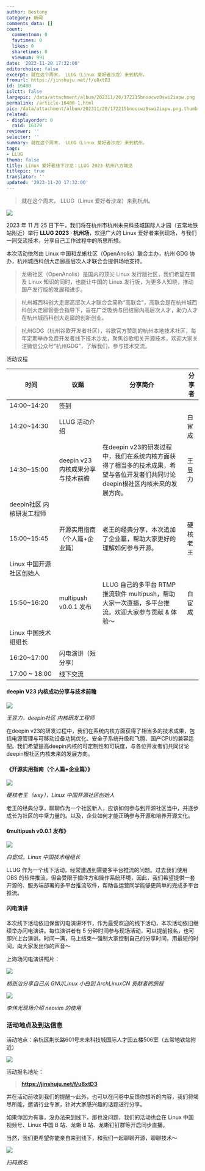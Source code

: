```yaml
---
author: Bestony
category: 新闻
comments_data: []
count:
  commentnum: 0
  favtimes: 0
  likes: 0
  sharetimes: 0
  viewnum: 991
date: '2023-11-20 17:32:00'
editorchoice: false
excerpt: 就在这个周末， LLUG（Linux 爱好者沙龙）来到杭州。
fromurl: https://jinshuju.net/f/u8xtD3
id: 16400
islctt: false
largepic: /data/attachment/album/202311/20/172215bnoocwz0swi2iapw.png
permalink: /article-16400-1.html
pic: /data/attachment/album/202311/20/172215bnoocwz0swi2iapw.png.thumb.jpg
related:
- displayorder: 0
  raid: 16379
reviewer: ''
selector: ''
summary: 就在这个周末， LLUG（Linux 爱好者沙龙）来到杭州。
tags:
- LLUG
thumb: false
title: Linux 爱好者线下沙龙：LLUG 2023·杭州八方城见
titlepic: true
translator: ''
updated: '2023-11-20 17:32:00'
---
```



> 就在这个周末， LLUG（Linux 爱好者沙龙）来到杭州。


![](/data/attachment/album/202311/20/172215bnoocwz0swi2iapw.png)


2023 年 11 月 25 日下午，我们将在杭州市杭州未来科技城国际人才园（五常地铁站附近）举行 **LLUG 2023 · 杭州场**，欢迎广大的 Linux 爱好者来到现场，与我们一同交流技术，分享自己工作过程中的所思所想。


本次活动依然由 Linux 中国和龙蜥社区（OpenAnolis）联合主办，杭州 GDG 协办，杭州城西科创大走廊高层次人才联合会提供场地支持。 



> 龙蜥社区（OpenAnolis）是国内的顶尖 Linux 发行版社区，我们希望在普及 Linux 知识的同时，也能让中国的 Linux 发行版，为更多人知晓，推动国产发行版的发展和进步。



> 杭州城西科创大走廊高层次人才联合会简称“高联会”，高联会是在杭州城西科创大走廊管委会指导下，旨在广泛吸纳与团结廊内高层次人才，助力人才在杭州城西科创大走廊的创新创业。



> 杭州GDG（杭州谷歌开发者社区），谷歌官方赞助的杭州本地技术社区，每年定期举办免费开发者线下技术沙龙，聚焦谷歌相关开源技术，欢迎大家关注微信公众号“杭州GDG”，了解我们，参与技术交流。


活动议程




| 时间 | 议题 | 分享简介 | 分享者 |
| --- | --- | --- | --- |
| 14:00~14:20 | 签到 |
| 14:20~14:30 | LLUG 活动介绍 |  | 白宦成 |
| 14:30~15:00 | deepin v23 内核成果分享与技术前瞻 | 在deepin v23的研发过程中，我们在系统内核方面获得了相当多的技术成果，希望与各位开发者们共同讨论deepin根社区内核未来的发展方向。 | 王昱力
deepin社区 内核研发工程师 |
| 15:00~15:45 | 开源实用指南（个人篇+企业篇） | 老王的经典分享，本次追加了企业篇，帮助大家更好的理解如何参与开源。 | 硬核老王
Linux 中国开源社区创始人 |
| 15:50~16:20 | multipush v0.0.1 发布 | LLUG 自己的多平台 RTMP 推流软件 multipush，帮助大家一次直播，多平台推流。欢迎大家参与贡献 & 体验～ | 白宦成
Linux 中国技术组组长  |
| 16:20~17:00 | 闪电演讲（短分享） |
| 17:00 ~ 18:00 | 线下交流 |


#### deepin V23 内核成功分享与技术前瞻


![](/data/attachment/album/202311/20/172432s776ct2mia06qqqg.jpg)


*王昱力，deepin社区 内核研发工程师*


在deepin v23的研发过程中，我们在系统内核方面获得了相当多的技术成果，包括电源管理与可移动设备功耗优化、安全子系统升级和飞腾、国产CPU的兼容适配。我们希望提高deepin内核的可定制性和可玩度，与各位开发者们共同讨论deepin根社区内核未来的发展方向。


#### 《开源实用指南（个人篇+企业篇）》


![](/data/attachment/album/202311/20/172659rzvhgllgzle83zjj.jpg)


*硬核老王（wxy），Linux 中国开源社区创始人*


老王的经典分享，聊聊作为一个社区新人，应该如何参与到开源社区当中，并逐步成长为社区的中坚力量的。以及，企业如何才能正确参与开源和培养开源文化。


#### 《multipush v0.0.1 发布》


![](/data/attachment/album/202311/20/172805wt8rg7p2nptr1pi7.jpg)


*白宦成，Linux 中国技术组组长*


LLUG 作为一个线下活动，经常遭遇到需要多平台推流的问题。过去我们使用 OBS 的软件推流，但会受限于插件方和操作系统环境，因此，我们希望提供一套开源的、服务端部署的多平台推流软件，帮助各运营同学能够更简单的完成多平台推流。


#### 闪电演讲


本次线下活动依旧保留闪电演讲环节，作为最受欢迎的线下活动，本次活动依旧继续举办闪电演讲。每位演讲者有 5 分钟时间参与现场活动，可以提前报名，也可即兴上台演讲。时间一满，马上结束～强制大家控制自己的分享时间，用最短的时间，向大家发出你的声音～


上海场闪电演讲照片：


![](/data/attachment/album/202311/20/172926dvvt2g2vr1nnu389.jpg)


*胡张治分享自己从 GNU/Linux 小白到 ArchLinuxCN 贡献者的旅程*


![](/data/attachment/album/202311/20/172932pvpi8b3xsbtq3ppz.jpg)


*李伟光现场介绍 neovim 的使用*


### 活动地点及到达信息


活动地点：余杭区荆长路601号未来科技城国际人才园五楼506室（五常地铁站附近）


![](/data/attachment/album/202311/20/174005x957iz7o5fbb0fm7.jpg)


活动报名地址：



> 
> **<https://jinshuju.net/f/u8xtD3>**
> 
> 
> 


并在活动前收到我们的提醒～此外，也可以在问卷中反馈你想听的内容，我们将竭尽所能，邀请行业专家，针对大家感兴趣的话题进行分享。 


如果你因为有事，没办法来到线下，那也没问题，我们的活动也会在 Linux 中国视频号、Linux 中国 B 站、龙蜥 B 站、龙蜥钉钉群等开启同步直播。


当然，我们更希望你能亲自来到线下，和我们一起聊聊开源，聊聊技术～


![](/data/attachment/album/202311/23/212756f079bc902f7zkwgi.jpg)


*扫码报名*